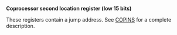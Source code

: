 **Coprocessor second location register (low 15 bits)**

These registers contain a jump address. See [COPINS](DFF08C_COPINS.md) for a complete description.

